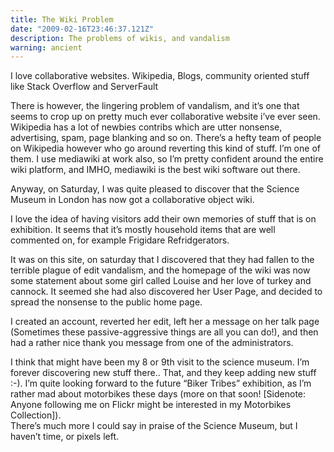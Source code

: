 ```yaml
---
title: The Wiki Problem
date: "2009-02-16T23:46:37.121Z"
description: The problems of wikis, and vandalism
warning: ancient
---
```


I love collaborative websites.  Wikipedia, Blogs, community oriented stuff like Stack Overflow and ServerFault

There is however, the lingering problem of vandalism, and it’s one that seems to crop up on pretty much ever collaborative website i’ve ever seen. Wikipedia has a lot of newbies contribs which are utter nonsense, advertising, spam, page blanking and so on.  There’s a hefty team of people on Wikipedia however who go around reverting this kind of stuff.  I’m one of them.  I use mediawiki at work also, so I’m pretty confident around the entire wiki platform, and IMHO, mediawiki is the best wiki software out there.

Anyway, on Saturday, I was quite pleased to discover that the Science Museum in London has now got a collaborative object wiki.

I love the idea of having visitors add their own memories of stuff that is on exhibition.  It seems that it’s mostly household items that are well commented on, for example Frigidare Refridgerators.

It was on this site, on saturday that I discovered that they had fallen to the terrible plague of edit vandalism, and the homepage of the wiki was now some statement about some girl called Louise and her love of turkey and cannock. It seemed she had also discovered her User Page, and decided to spread the nonsense to the public home page.

I created an account, reverted her edit, left her a message on her talk page (Sometimes these passive-aggressive things are all you can do!), and then had a rather nice thank you message from one of the administrators.

I think that might have been my 8 or 9th visit to the science museum.  I’m forever discovering new stuff there.. That, and they keep adding new stuff :-).  I’m quite looking forward to the future “Biker Tribes” exhibition, as I’m rather mad about motorbikes these days (more on that soon! [Sidenote: Anyone following me on Flickr might be interested in my Motorbikes Collection]).  
There’s much more I could say in praise of the Science Museum, but I haven’t time, or pixels left.
